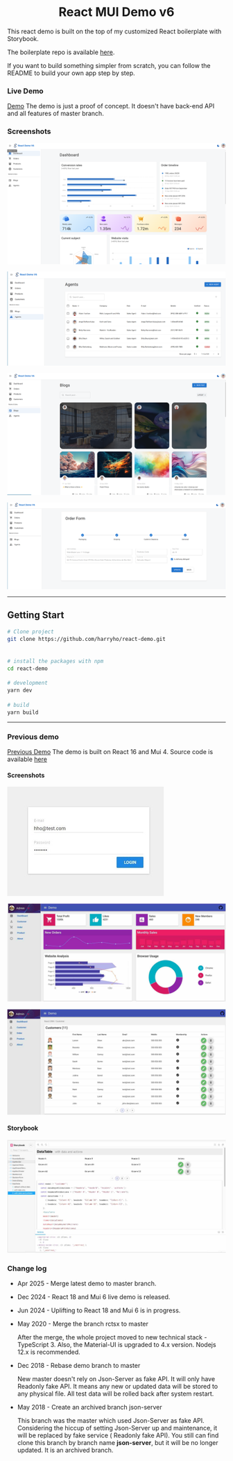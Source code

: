 <h1 align="center">
  React MUI Demo v6
</h1>

This react demo is built on the top of my customized React boilerplate with Storybook. 

The boilerplate repo is available [here](https://github.com/harryho/storybook-react-vite-ts-template). 

If you want to build something simpler from scratch, you can follow the README to build your own app step by step.



### Live Demo

[Demo](https://react-demo-v6.harryho.org/) The demo is just a proof of concept. It doesn't have back-end API and all features of master branch.

### Screenshots

![Screenshot1](screenshots/react-demo-v6-screen1.png)

![Screenshot2](screenshots/react-demo-v6-screen2.png)

![Screenshot3](screenshots/react-demo-v6-screen3.png)

![Screenshot4](screenshots/react-demo-v6-screen4.png)

<!-- ![Screenshot4](screenshots/screenshot-4.jpg) -->

----


## Getting Start

```bash
# Clone project
git clone https://github.com/harryho/react-demo.git


# install the packages with npm
cd react-demo

# development
yarn dev

# build
yarn build

```



----


### Previous demo

[Previous Demo](https://react-demo-v4.harryho.org/) The demo is built on React 16 and Mui 4. Source code is available [here](https://github.com/harryho/react-crm/tree/r16m4)

#### Screenshots

![Screenshot1](screenshots/screenshot-1.jpg)

![Screenshot2](screenshots/screenshot-1.1.jpg)

![Screenshot3](screenshots/screenshot-3.1.jpg)

#### Storybook
  
![Screenshot4](screenshots/screenshot-6.jpg)



### Change log

- Apr 2025 - Merge latest demo to master branch.

- Dec 2024 - React 18 and Mui 6 live demo is released.

- Jun 2024 - Uplifting to React 18 and Mui 6 is in progress.

- May 2020 -  Merge the branch rctsx to master

  After the merge, the whole project moved to new technical stack - TypeScript 3. Also, the Material-UI is upgraded to 4.x version. Nodejs 12.x is recommended.

- Dec 2018 - Rebase demo branch to master

  New master doesn't rely on Json-Server as fake API. It will only have Readonly fake API. It means any new or updated data will be stored to any physical file. All test data will be rolled back after system restart.

- May 2018 -  Create an archived branch json-server

  This branch was the master which used Json-Server as fake API. Considering the hiccup of setting Json-Server up and maintenance, it will be replaced by fake service ( Readonly fake API). You still can find clone this branch by branch name **json-server**, but it will be no longer updated. It is an archived branch.